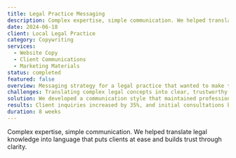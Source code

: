 ```yaml
---
title: Legal Practice Messaging
description: Complex expertise, simple communication. We helped translate legal knowledge into language that puts clients at ease and builds trust through clarity.
date: 2024-06-18
client: Local Legal Practice
category: Copywriting
services:
  - Website Copy
  - Client Communications
  - Marketing Materials
status: completed
featured: false
overview: Messaging strategy for a legal practice that wanted to make their expertise more accessible to potential clients.
challenges: Translating complex legal concepts into clear, trustworthy language that doesn't oversimplify important nuances.
solution: We developed a communication style that maintained professional credibility while being genuinely accessible and reassuring.
results: Client inquiries increased by 35%, and initial consultations became more efficient as clients arrived better informed and more comfortable.
duration: 8 weeks
---
```


Complex expertise, simple communication. We helped translate legal knowledge into language that puts clients at ease and builds trust through clarity.
